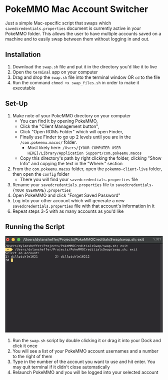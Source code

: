# PokeMMO Mac Account Switcher

Just a simple Mac-specific script that swaps which `savedcredentials.properties` document is currently active in your PokeMMO folder. This allows the user to have multiple accounts saved on a machine and to easily swap between them without logging in and out.

## Installation
1. Download the `swap.sh` file and put it in the directory you'd like it to live
2. Open the `terminal` app on your computer
3. Drag and drop the `swap.sh` file into the terminal window OR `cd` to the file
4. Run the command `chmod +x swap_files.sh` in order to make it executable


## Set-Up
1. Make note of your PokeMMO directory on your computer
   - You can find it by opening PokeMMO,
   - Click the "Client Management button",
   - Click "Open ROMs Folder" which will open Finder,
   - Finally use Finder to go up 2 levels until you are in the `/com.pokeemu.macos/` folder.
     - Most likely here: `/Users/{YOUR COMPUTER USER HERE}/Library/Application Support/com.pokeemu.macos`
   - Copy this directory's path by right clicking the folder, clicking "Show Info" and copying the text in the "Where:" section
2. From the `com.pokeemu.macos` folder, open the `pokemmo-client-live` folder, then open the `config` folder
   - There you will find your `savedcredentials.properties` file
3. Rename your `savedcredentials.properties` file to `savedcredentials-{YOUR USERNAME}.properties`
4. Open PokeMMO and click "Forget Saved Password"
5. Log into your other account which will generate a new `savedcredentials.properties` file with that account's information in it
6. Repeat steps 3-5 with as many accounts as you'd like


## Running the Script
![Screenshot of Script Interface](/assets/screenshot.png)

1. Run the `swap.sh` script by double clicking it or drag it into your Dock and click it once
2. You will see a list of your PokeMMO account usernames and a number to the right of them
3.  Type in the number of the account you want to use and hit enter. You may quit terminal if it didn't close automatically
4. Relaunch PokeMMO and you will be logged into your selected account
